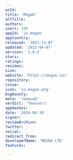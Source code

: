 ```yaml
---
wsId: 
title: 'MegaO'
altTitle: 
authors: 
users: 100
appId: 'io.megao'
appCountry: 
released: '2021-12-07'
updated: '2022-04-07'
version: '1.0.4'
stars: 
ratings: 
reviews: 
size: 
website: 'https://megao.io/'
repository: 
issue: 
icon: 'io.megao.png'
bugbounty: 
meta: 'removed'
verdict: 'fewusers'
appHashes: 
date: '2024-04-19'
signer: 
reviewArchive: 
twitter: 
social: 
redirect_from: 
developerName: 'MEGAO LTD'
features: 

---
```


